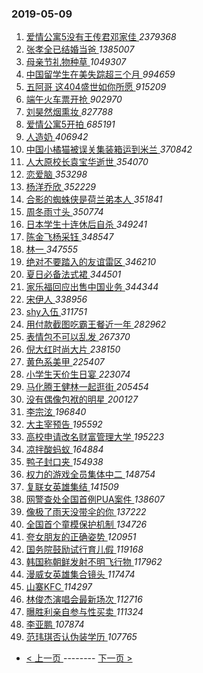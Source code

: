 ### 2019-05-09 
1. [ 爱情公寓5没有王传君邓家佳 ](https://s.weibo.com/weibo?q=%23%E7%88%B1%E6%83%85%E5%85%AC%E5%AF%935%E6%B2%A1%E6%9C%89%E7%8E%8B%E4%BC%A0%E5%90%9B%E9%82%93%E5%AE%B6%E4%BD%B3%23&Refer=top) *2379368*
1. [ 张孝全已结婚当爸 ](https://s.weibo.com/weibo?q=%23%E5%BC%A0%E5%AD%9D%E5%85%A8%E5%B7%B2%E7%BB%93%E5%A9%9A%E5%BD%93%E7%88%B8%23&Refer=top) *1385007*
1. [ 母亲节礼物种草 ](https://s.weibo.com/weibo?q=%E6%AF%8D%E4%BA%B2%E8%8A%82%E7%A4%BC%E7%89%A9%E7%A7%8D%E8%8D%89&Refer=top) *1049307*
1. [ 中国留学生在美失踪超三个月 ](https://s.weibo.com/weibo?q=%23%E4%B8%AD%E5%9B%BD%E7%95%99%E5%AD%A6%E7%94%9F%E5%9C%A8%E7%BE%8E%E5%A4%B1%E8%B8%AA%E8%B6%85%E4%B8%89%E4%B8%AA%E6%9C%88%23&Refer=top) *994659*
1. [ 五阿哥 这404盛世如你所愿 ](https://s.weibo.com/weibo?q=%23%E4%BA%94%E9%98%BF%E5%93%A5%20%E8%BF%99404%E7%9B%9B%E4%B8%96%E5%A6%82%E4%BD%A0%E6%89%80%E6%84%BF%23&Refer=top) *915209*
1. [ 端午火车票开抢 ](https://s.weibo.com/weibo?q=%23%E7%AB%AF%E5%8D%88%E7%81%AB%E8%BD%A6%E7%A5%A8%E5%BC%80%E6%8A%A2%23&Refer=top) *902970*
1. [ 刘昊然烟熏妆 ](https://s.weibo.com/weibo?q=%23%E5%88%98%E6%98%8A%E7%84%B6%E7%83%9F%E7%86%8F%E5%A6%86%23&Refer=top) *827788*
1. [ 爱情公寓5开拍 ](https://s.weibo.com/weibo?q=%23%E7%88%B1%E6%83%85%E5%85%AC%E5%AF%935%E5%BC%80%E6%8B%8D%23&Refer=top) *685191*
1. [ 人造奶 ](https://s.weibo.com/weibo?q=%23%E4%BA%BA%E9%80%A0%E5%A5%B6%23&Refer=top) *406942*
1. [ 中国小橘猫被误关集装箱运到米兰 ](https://s.weibo.com/weibo?q=%23%E4%B8%AD%E5%9B%BD%E5%B0%8F%E6%A9%98%E7%8C%AB%E8%A2%AB%E8%AF%AF%E5%85%B3%E9%9B%86%E8%A3%85%E7%AE%B1%E8%BF%90%E5%88%B0%E7%B1%B3%E5%85%B0%23&Refer=top) *370842*
1. [ 人大原校长袁宝华逝世 ](https://s.weibo.com/weibo?q=%E4%BA%BA%E5%A4%A7%E5%8E%9F%E6%A0%A1%E9%95%BF%E8%A2%81%E5%AE%9D%E5%8D%8E%E9%80%9D%E4%B8%96&Refer=top) *354070*
1. [ 恋爱脑 ](https://s.weibo.com/weibo?q=%23%E6%81%8B%E7%88%B1%E8%84%91%23&Refer=top) *353298*
1. [ 杨洋乔欣 ](https://s.weibo.com/weibo?q=%23%E6%9D%A8%E6%B4%8B%E4%B9%94%E6%AC%A3%23&Refer=top) *352229*
1. [ 合影的蜘蛛侠是荷兰弟本人 ](https://s.weibo.com/weibo?q=%23%E5%90%88%E5%BD%B1%E7%9A%84%E8%9C%98%E8%9B%9B%E4%BE%A0%E6%98%AF%E8%8D%B7%E5%85%B0%E5%BC%9F%E6%9C%AC%E4%BA%BA%23&Refer=top) *351841*
1. [ 周冬雨寸头 ](https://s.weibo.com/weibo?q=%23%E5%91%A8%E5%86%AC%E9%9B%A8%E5%AF%B8%E5%A4%B4%23&Refer=top) *350774*
1. [ 日本学生十连休后自杀 ](https://s.weibo.com/weibo?q=%23%E6%97%A5%E6%9C%AC%E5%AD%A6%E7%94%9F%E5%8D%81%E8%BF%9E%E4%BC%91%E5%90%8E%E8%87%AA%E6%9D%80%23&Refer=top) *349241*
1. [ 陈金飞杨采钰 ](https://s.weibo.com/weibo?q=%23%E9%99%88%E9%87%91%E9%A3%9E%E6%9D%A8%E9%87%87%E9%92%B0%23&Refer=top) *348547*
1. [ 林一 ](https://s.weibo.com/weibo?q=%E6%9E%97%E4%B8%80&Refer=top) *347555*
1. [ 绝对不要踏入的友谊雷区 ](https://s.weibo.com/weibo?q=%23%E7%BB%9D%E5%AF%B9%E4%B8%8D%E8%A6%81%E8%B8%8F%E5%85%A5%E7%9A%84%E5%8F%8B%E8%B0%8A%E9%9B%B7%E5%8C%BA%23&Refer=top) *346210*
1. [ 夏日必备法式裙 ](https://s.weibo.com/weibo?q=%E5%A4%8F%E6%97%A5%E5%BF%85%E5%A4%87%E6%B3%95%E5%BC%8F%E8%A3%99&Refer=top) *344501*
1. [ 家乐福回应出售中国业务 ](https://s.weibo.com/weibo?q=%E5%AE%B6%E4%B9%90%E7%A6%8F%E5%9B%9E%E5%BA%94%E5%87%BA%E5%94%AE%E4%B8%AD%E5%9B%BD%E4%B8%9A%E5%8A%A1&Refer=top) *344344*
1. [ 宋伊人 ](https://s.weibo.com/weibo?q=%23%E5%AE%8B%E4%BC%8A%E4%BA%BA%23&Refer=top) *338956*
1. [ shy入伍 ](https://s.weibo.com/weibo?q=%23shy%E5%85%A5%E4%BC%8D%23&Refer=top) *311751*
1. [ 用付款截图吃霸王餐近一年 ](https://s.weibo.com/weibo?q=%23%E7%94%A8%E4%BB%98%E6%AC%BE%E6%88%AA%E5%9B%BE%E5%90%83%E9%9C%B8%E7%8E%8B%E9%A4%90%E8%BF%91%E4%B8%80%E5%B9%B4%23&Refer=top) *282962*
1. [ 表情包不可以乱发 ](https://s.weibo.com/weibo?q=%23%E8%A1%A8%E6%83%85%E5%8C%85%E4%B8%8D%E5%8F%AF%E4%BB%A5%E4%B9%B1%E5%8F%91%23&Refer=top) *267370*
1. [ 倪大红时尚大片 ](https://s.weibo.com/weibo?q=%23%E5%80%AA%E5%A4%A7%E7%BA%A2%E6%97%B6%E5%B0%9A%E5%A4%A7%E7%89%87%23&Refer=top) *238150*
1. [ 黄色系美甲 ](https://s.weibo.com/weibo?q=%23%E9%BB%84%E8%89%B2%E7%B3%BB%E7%BE%8E%E7%94%B2%23&Refer=top) *225407*
1. [ 小学生天价生日宴 ](https://s.weibo.com/weibo?q=%23%E5%B0%8F%E5%AD%A6%E7%94%9F%E5%A4%A9%E4%BB%B7%E7%94%9F%E6%97%A5%E5%AE%B4%23&Refer=top) *223074*
1. [ 马化腾王健林一起逛街 ](https://s.weibo.com/weibo?q=%E9%A9%AC%E5%8C%96%E8%85%BE%E7%8E%8B%E5%81%A5%E6%9E%97%E4%B8%80%E8%B5%B7%E9%80%9B%E8%A1%97&Refer=top) *205454*
1. [ 没有偶像包袱的明星 ](https://s.weibo.com/weibo?q=%23%E6%B2%A1%E6%9C%89%E5%81%B6%E5%83%8F%E5%8C%85%E8%A2%B1%E7%9A%84%E6%98%8E%E6%98%9F%23&Refer=top) *200127*
1. [ 李宗泫 ](https://s.weibo.com/weibo?q=%23%E6%9D%8E%E5%AE%97%E6%B3%AB%23&Refer=top) *196840*
1. [ 大主宰预告 ](https://s.weibo.com/weibo?q=%23%E5%A4%A7%E4%B8%BB%E5%AE%B0%E9%A2%84%E5%91%8A%23&Refer=top) *195592*
1. [ 高校申请改名财富管理大学 ](https://s.weibo.com/weibo?q=%23%E9%AB%98%E6%A0%A1%E7%94%B3%E8%AF%B7%E6%94%B9%E5%90%8D%E8%B4%A2%E5%AF%8C%E7%AE%A1%E7%90%86%E5%A4%A7%E5%AD%A6%23&Refer=top) *195223*
1. [ 凉拌酸蚂蚁 ](https://s.weibo.com/weibo?q=%23%E5%87%89%E6%8B%8C%E9%85%B8%E8%9A%82%E8%9A%81%23&Refer=top) *164884*
1. [ 鸭子封口夹 ](https://s.weibo.com/weibo?q=%E9%B8%AD%E5%AD%90%E5%B0%81%E5%8F%A3%E5%A4%B9&Refer=top) *154938*
1. [ 权力的游戏全员集体中二 ](https://s.weibo.com/weibo?q=%E6%9D%83%E5%8A%9B%E7%9A%84%E6%B8%B8%E6%88%8F%E5%85%A8%E5%91%98%E9%9B%86%E4%BD%93%E4%B8%AD%E4%BA%8C&Refer=top) *148754*
1. [ 复联女英雄集结 ](https://s.weibo.com/weibo?q=%23%E5%A4%8D%E8%81%94%E5%A5%B3%E8%8B%B1%E9%9B%84%E9%9B%86%E7%BB%93%23&Refer=top) *141509*
1. [ 网警查处全国首例PUA案件 ](https://s.weibo.com/weibo?q=%E7%BD%91%E8%AD%A6%E6%9F%A5%E5%A4%84%E5%85%A8%E5%9B%BD%E9%A6%96%E4%BE%8BPUA%E6%A1%88%E4%BB%B6&Refer=top) *138607*
1. [ 像极了雨天没带伞的你 ](https://s.weibo.com/weibo?q=%23%E5%83%8F%E6%9E%81%E4%BA%86%E9%9B%A8%E5%A4%A9%E6%B2%A1%E5%B8%A6%E4%BC%9E%E7%9A%84%E4%BD%A0%23&Refer=top) *137222*
1. [ 全国首个童模保护机制 ](https://s.weibo.com/weibo?q=%E5%85%A8%E5%9B%BD%E9%A6%96%E4%B8%AA%E7%AB%A5%E6%A8%A1%E4%BF%9D%E6%8A%A4%E6%9C%BA%E5%88%B6&Refer=top) *134726*
1. [ 夸女朋友的正确姿势 ](https://s.weibo.com/weibo?q=%23%E5%A4%B8%E5%A5%B3%E6%9C%8B%E5%8F%8B%E7%9A%84%E6%AD%A3%E7%A1%AE%E5%A7%BF%E5%8A%BF%23&Refer=top) *120951*
1. [ 国务院鼓励试行育儿假 ](https://s.weibo.com/weibo?q=%E5%9B%BD%E5%8A%A1%E9%99%A2%E9%BC%93%E5%8A%B1%E8%AF%95%E8%A1%8C%E8%82%B2%E5%84%BF%E5%81%87&Refer=top) *119168*
1. [ 韩国称朝鲜发射不明飞行物 ](https://s.weibo.com/weibo?q=%E9%9F%A9%E5%9B%BD%E7%A7%B0%E6%9C%9D%E9%B2%9C%E5%8F%91%E5%B0%84%E4%B8%8D%E6%98%8E%E9%A3%9E%E8%A1%8C%E7%89%A9&Refer=top) *117962*
1. [ 漫威女英雄集合镜头 ](https://s.weibo.com/weibo?q=%E6%BC%AB%E5%A8%81%E5%A5%B3%E8%8B%B1%E9%9B%84%E9%9B%86%E5%90%88%E9%95%9C%E5%A4%B4&Refer=top) *117474*
1. [ 山寨KFC ](https://s.weibo.com/weibo?q=%E5%B1%B1%E5%AF%A8KFC&Refer=top) *114297*
1. [ 林俊杰演唱会最新场次 ](https://s.weibo.com/weibo?q=%23%E6%9E%97%E4%BF%8A%E6%9D%B0%E6%BC%94%E5%94%B1%E4%BC%9A%E6%9C%80%E6%96%B0%E5%9C%BA%E6%AC%A1%23&Refer=top) *112716*
1. [ 曝胜利亲自参与性买卖 ](https://s.weibo.com/weibo?q=%23%E6%9B%9D%E8%83%9C%E5%88%A9%E4%BA%B2%E8%87%AA%E5%8F%82%E4%B8%8E%E6%80%A7%E4%B9%B0%E5%8D%96%23&Refer=top) *111324*
1. [ 李亚鹏 ](https://s.weibo.com/weibo?q=%E6%9D%8E%E4%BA%9A%E9%B9%8F&Refer=top) *107874*
1. [ 范玮琪否认伪装学历 ](https://s.weibo.com/weibo?q=%23%E8%8C%83%E7%8E%AE%E7%90%AA%E5%90%A6%E8%AE%A4%E4%BC%AA%E8%A3%85%E5%AD%A6%E5%8E%86%23&Refer=top) *107765* 

- [ < 上一页 ](https://github.com/able8/weibo-hot-record/blob/master/2019-05-08.md) -------- [ 下一页 > ](https://github.com/able8/weibo-hot-record/blob/master/2019-05-10.md)